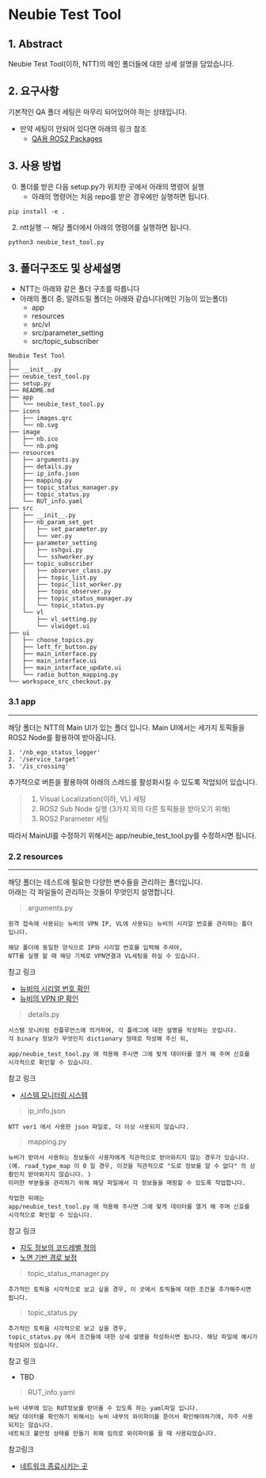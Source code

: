 # Neubie Test Tool

## 1. Abstract
Neubie Test Tool(이하, NTT)의 메인 폴더들에 대한 상세 설명을 담았습니다.

## 2. 요구사항
기본적인 QA 폴더 세팅은 마무리 되어있어야 하는 상태입니다.
- 만약 세팅이 안되어 있다면 아래의 링크 참조
    - [QA용 ROS2 Packages](https://neubility.atlassian.net/wiki/spaces/AUT/pages/343113937/QA+ROS2+Packages)
    
## 3. 사용 방법
0. 폴더를 받은 다음 setup.py가 위치한 곳에서 아래의 명령어 실행
    - 아래의 명령어는 처음 repo를 받은 경우에만 실행하면 됩니다.
```
pip install -e .
``` 
2. ntt실행 -- 해당 폴더에서 아래의 명령어를 실행하면 됩니다.
```
python3 neubie_test_tool.py
```
## 3. 폴더구조도 및 상세설명
- NTT는 아래와 같은 폴더 구조를 따릅니다
- 아래의 폴더 중, 알려드릴 폴더는 아래와 같습니다(메인 기능이 있는폴더)
    - app
    - resources
    - src/vl
    - src/parameter_setting
    - src/topic_subscriber
```
Neubie Test Tool
│
├── __init__.py
├── neubie_test_tool.py
├── setup.py
├── README.md
├── app
│   └── neubie_test_tool.py
├── icons
│   ├── images.qrc
│   └── nb.svg
├── image
│   ├── nb.ico
│   └── nb.png
├── resources
│   ├── arguments.py
│   ├── details.py
│   ├── ip_info.json
│   ├── mapping.py
│   ├── topic_status_manager.py
│   ├── topic_status.py
│   └── RUT_info.yaml
├── src
│   ├── __init__.py
│   ├── nb_param_set_get
│   │   ├── set_parameter.py
│   │   └── ver.py
│   ├── parameter_setting
│   │   ├── sshgui.py
│   │   └── sshworker.py
│   ├── topic_subscriber
│   │   ├── observer_class.py
│   │   ├── topic_list.py
│   │   ├── topic_list_worker.py
│   │   ├── topic_observer.py
│   │   ├── topic_status_manager.py
│   │   └── topic_status.py
│   └── vl
│       ├── vl_setting.py
│       └── vlwidget.ui
├── ui
│   ├── choose_topics.py
│   ├── left_fr_button.py
│   ├── main_interface.py
│   ├── main_interface.ui
│   ├── main_interface_update.ui
│   └── radio_button_mapping.py
└── workspace_src_checkout.py
```

### 3.1 app
--- 
해당 폴더는 NTT의 Main UI가 있는 폴더 입니다. Main UI에서는
세가지 토픽들을 ROS2 Node를 활용하여 받아옵니다.
```
1. '/nb_ego_status_logger'
2. '/service_target'
3. '/is_crossing'
```
추가적으로 버튼을 활용하여 아래의 스레드를 활성화시킬 수 있도록 작업되어 있습니다. 
> 1. Visual Localization(이하, VL) 세팅
> 2. ROS2 Sub Node 실행 (3가지 외의 다른 토픽들을 받아오기 위해)
> 3. ROS2 Parameter 세팅

따라서 MainUI를 수정하기 위해서는 app/neubie_test_tool.py를 수정하시면 됩니다.

### 2.2 resources
---
해당 폴더는 테스트에 필요한 다양한 변수들을 관리하는 폴더입니다.
<br>
아래는 각 파일들이 관리하는 것들이 무엇인지 설명합니다.

> arguments.py
```
원격 접속에 사용되는 뉴비의 VPN IP, VL에 사용되는 뉴비의 시리얼 번호를 관리하는 폴더입니다.

해당 폴더에 동일한 양식으로 IP와 시리얼 번호를 입력해 주셔야, 
NTT를 실행 할 때 해당 기체로 VPN연결과 VL세팅을 하실 수 있습니다.
```

참고 링크
- [뉴비의 시리얼 번호 확인](https://docs.google.com/spreadsheets/d/1V88kXNa6xioX4mGUf2nF8MRHoy4PegGpYLE7akkRufY/edit?gid=1118169727#gid=1118169727)
- [뉴비의 VPN IP 확인](https://grafana.neubie.co.kr/d/Y_aAWrUVz/neubie-ansible-role-status?orgId=1)

> details.py
```
시스템 모니터링 컨플루언스에 의거하여, 각 플레그에 대한 설명을 작성하는 곳입니다.
각 binary 정보가 무엇인지 dictionary 형태로 작성해 주신 뒤, 

app/neubie_test_tool.py 에 적용해 주시면 그에 맞게 데이터를 열거 해 주며 신호를 시각적으로 확인할 수 있습니다.
```

참고 링크
- [시스템 모니터링 시스템](https://neubility.atlassian.net/wiki/spaces/AUT/pages/174981123/-+Planning+Control)


> ip_info.json
```
NTT ver1 에서 사용한 json 파일로, 더 이상 사용되지 않습니다.
```

> mapping.py
```
뉴비가 받아서 사용하는 정보들이 사용자에게 직관적으로 받아와지지 않는 경우가 있습니다.
(예. road_type_map 이 0 일 경우, 이것을 직관적으로 "도로 정보를 알 수 없다" 의 상황인지 받아와지지 않습니다. )
이러한 부분들을 관리하기 위해 해당 파일에서 각 정보들을 매핑할 수 있도록 작업합니다.

작업한 뒤에는
app/neubie_test_tool.py 에 적용해 주시면 그에 맞게 데이터를 열거 해 주며 신호를 시각적으로 확인할 수 있습니다.
```

참고 링크
- [지도 정보의 코드레벨 정의](https://neubility.atlassian.net/wiki/x/iYDKMQ)
- [노면 기반 경로 보정](https://neubility.atlassian.net/wiki/x/lgDtHQ)

> topic_status_manager.py
```
추가적인 토픽을 시각적으로 보고 싶을 경우, 이 곳에서 토픽들에 대한 조건을 추가해주시면 됩니다.
```

> topic_status.py
```
추가적인 토픽을 시각적으로 보고 싶을 경우, 
topic_status.py 에서 조건들에 대한 상세 설명을 작성하시면 됩니다. 해당 파일에 예시가 작성되어 있습니다.
```
참고 링크
- TBD

> RUT_info.yaml
```
뉴비 내부에 있는 RUT정보를 받아올 수 있도록 하는 yaml파일 입니다.
해당 데이터를 확인하기 위해서는 뉴비 내부의 와이파이를 뜯어서 확인해야하기에, 자주 사용되지는 않습니다.
네트워크 불안정 상태를 만들기 위해 임의로 와이파이를 끌 때 사용되었습니다.
```
참고링크
- [네트워크 종료시키는 곳](https://rms.teltonika-networks.com/management/devices)